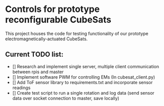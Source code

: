 # Controls for prototype reconfigurable CubeSats

This project houses the code for testing functionality of our prototype electromagnetically-actuated CubeSats.

## Current TODO list:
- [] Research and implement single server, multiple client communication between rpis and master
- [] Implement software PWM for controlling EMs (In cubesat\_client.py)
- [] Add ToF sensor library to requirements.txt and incorporate sensor readings
- [] Create test script to run a single rotation and log data (send sensor data over socket connection to master, save locally)
